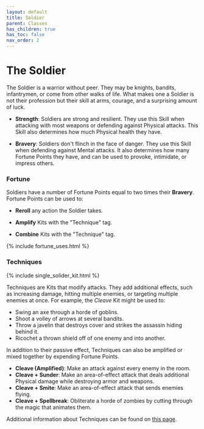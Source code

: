 ```yaml
---
layout: default
title: Soldier
parent: Classes
has_children: true
has_toc: false
nav_order: 2
---
```


# The Soldier

The Soldier is a warrior without peer. They may be knights, bandits, infantrymen, or come from other walks of life. What makes one a Soldier is not their profession but their skill at arms, courage, and a surprising amount of luck.

-   **<span style="color: {{ site.soldier_color }}">Strength</span>**: Soldiers are strong and resilient. They use this Skill when attacking with most weapons or defending against Physical attacks. This Skill also determines how much Physical health they have.

-   **<span style="color: {{ site.soldier_color }}">Bravery</span>**: Soldiers don't flinch in the face of danger. They use this Skill when defending against Mental attacks. It also determines how many Fortune Points they have, and can be used to provoke, intimidate, or impress others.

### Fortune

Soldiers have a number of Fortune Points equal to two times their **<span style="color: {{ site.soldier_color }}">Bravery</span>**. Fortune Points can be used to:

-   **Reroll** any action the Soldier takes.

-   **Amplify** Kits with the "Technique" tag.

-   **Combine** Kits with the "Technique" tag.

{% include fortune_uses.html %}

### Techniques

{% include single_solider_kit.html %}

Techniques are Kits that modify attacks. They add additional
effects, such as increasing damage, hitting multiple enemies, or
targeting multiple enemies at once. For example, the _Cleave_
Kit might be used to:

-   Swing an axe through a horde of goblins.
-   Shoot a volley of arrows at several bandits.
-   Throw a javelin that destroys cover and strikes the assassin hiding behind it.
-   Ricochet a thrown shield off of one enemy and into another.

In addition to their passive effect, Techniques can also be amplified
or mixed together by expending Fortune Points.

-   **Cleave (Amplified)**: Make an attack against every enemy in the room.
-   **Cleave + Sunder**: Make an area-of-effect attack that deals additional Physical damage while destroying armor and weapons.
-   **Cleave + Smite**: Make an area-of-effect attack that sends enemies flying.
-   **Cleave + Spellbreak**: Obliterate a horde of zombies by cutting through the magic that animates them.

Additional information about Techniques can be found on [this page](../../more_resources/techniques/index.md).

